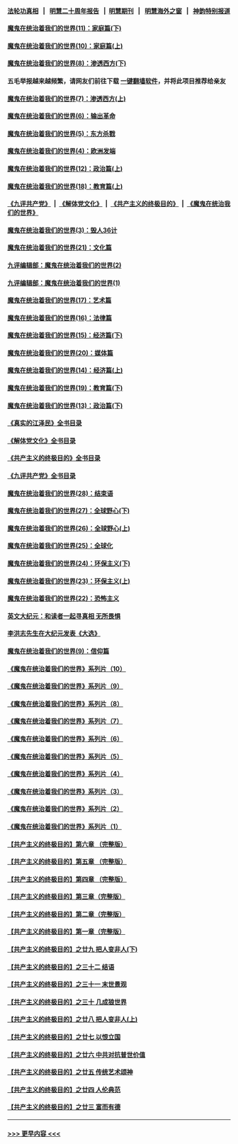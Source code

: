 #### [法轮功真相](https://github.com/gfw-breaker/truth/blob/master/README.md?t=0) &nbsp;&nbsp;|&nbsp;&nbsp; [明慧二十周年报告](https://github.com/gfw-breaker/mh-reports/blob/master/README.md?t=0) &nbsp;&nbsp;|&nbsp;&nbsp;[明慧期刊](https://github.com/gfw-breaker/mh-qikan) &nbsp;&nbsp;|&nbsp;&nbsp; [明慧海外之窗](https://github.com/gfw-breaker/mh-news/blob/master/README.md?t=0) &nbsp;&nbsp;|&nbsp;&nbsp; [神韵特别报道](https://github.com/gfw-breaker/mh-news/blob/master/shenyun.md?t=0)
#### [魔鬼在统治着我们的世界(11)：家庭篇(下)](../pages/nsc422/n10440961.md?t=11270401) 
#### [魔鬼在统治着我们的世界(10)：家庭篇(上)](../pages/nsc422/n10435448.md?t=11270401) 
#### [魔鬼在统治着我们的世界(8)：渗透西方(下)](../pages/nsc422/n10429603.md?t=11270401) 
#### 五毛举报越来越频繁，请网友们前往下载 [一键翻墙软件](https://github.com/gfw-breaker/ssr-accounts)，并将此项目推荐给亲友
#### [魔鬼在统治着我们的世界(7)：渗透西方(上)](../pages/nsc422/n10426013.md?t=11270401) 
#### [魔鬼在统治着我们的世界(6)：输出革命](../pages/nsc422/n10421536.md?t=11270401) 
#### [魔鬼在统治着我们的世界(5)：东方杀戮](../pages/nsc422/n10417707.md?t=11270401) 
#### [魔鬼在统治着我们的世界(4)：欧洲发端](../pages/nsc422/n10414890.md?t=11270401) 
#### [魔鬼在统治着我们的世界(12)：政治篇(上)](../pages/nsc422/n10444576.md?t=11270401) 
#### [魔鬼在统治着我们的世界(18)：教育篇(上)](../pages/nsc422/n10526970.md?t=11270401) 
#### [《九评共产党》](https://github.com/begood0513/9ping.md/blob/master/README.md) &nbsp;|&nbsp; [《解体党文化》](../../../../jtdwh.md/blob/master/README.md)  &nbsp;|&nbsp; [《共产主义的终极目的》](../../../../gczydzjmd.md/blob/master/README.md) &nbsp;|&nbsp; [《魔鬼在统治我们的世界》](../../../../mgztzwmdsj.md/blob/master/README.md) 
#### [魔鬼在统治着我们的世界(3)：毁人36计](../pages/nsc422/n10411583.md?t=11270401) 
#### [魔鬼在统治着我们的世界(21)：文化篇](../pages/nsc422/n10597706.md?t=11270401) 
#### [九评编辑部：魔鬼在统治着我们的世界(2)](../pages/nsc422/n10410036.md?t=11270401) 
#### [九评编辑部：魔鬼在统治着我们的世界(1)](../pages/nsc422/n10406825.md?t=11270401) 
#### [魔鬼在统治着我们的世界(17)：艺术篇](../pages/nsc422/n10499093.md?t=11270401) 
#### [魔鬼在统治着我们的世界(16)：法律篇](../pages/nsc422/n10485969.md?t=11270401) 
#### [魔鬼在统治着我们的世界(15)：经济篇(下)](../pages/nsc422/n10469975.md?t=11270401) 
#### [魔鬼在统治着我们的世界(20)：媒体篇](../pages/nsc422/n10586579.md?t=11270401) 
#### [魔鬼在统治着我们的世界(14)：经济篇(上)](../pages/nsc422/n10457370.md?t=11270401) 
#### [魔鬼在统治着我们的世界(19)：教育篇(下)](../pages/nsc422/n10564808.md?t=11270401) 
#### [魔鬼在统治着我们的世界(13)：政治篇(下)](../pages/nsc422/n10448270.md?t=11270401) 
#### [《真实的江泽民》全书目录](../pages/nsc422/n13721399.md?t=11270401) 
#### [《解体党文化》全书目录](../pages/nsc422/n13721157.md?t=11270401) 
#### [《共产主义的终极目的》全书目录](../pages/nsc422/n13721048.md?t=11270401) 
#### [《九评共产党》全书目录](../pages/nsc422/n13708085.md?t=11270401) 
#### [魔鬼在统治着我们的世界(28)：结束语](../pages/nsc422/n10936246.md?t=11270401) 
#### [魔鬼在统治着我们的世界(27)：全球野心(下)](../pages/nsc422/n10928319.md?t=11270401) 
#### [魔鬼在统治着我们的世界(26)：全球野心(上)](../pages/nsc422/n10900318.md?t=11270401) 
#### [魔鬼在统治着我们的世界(25)：全球化](../pages/nsc422/n10788205.md?t=11270401) 
#### [魔鬼在统治着我们的世界(24)：环保主义(下)](../pages/nsc422/n10695307.md?t=11270401) 
#### [魔鬼在统治着我们的世界(23)：环保主义(上)](../pages/nsc422/n10688613.md?t=11270401) 
#### [魔鬼在统治着我们的世界(22)：恐怖主义](../pages/nsc422/n10614727.md?t=11270401) 
#### [英文大纪元：和读者一起寻真相 无所畏惧](../pages/nsc422/n12542027.md?t=11270401) 
#### [李洪志先生在大纪元发表《大选》](../pages/nsc422/n12534746.md?t=11270401) 
#### [魔鬼在统治着我们的世界(9)：信仰篇](../pages/nsc422/n10432159.md?t=11270401) 
#### [《魔鬼在统治着我们的世界》系列片（10）](../pages/nsc422/n12292670.md?t=11270401) 
#### [《魔鬼在统治着我们的世界》系列片（9）](../pages/nsc422/n12290859.md?t=11270401) 
#### [《魔鬼在统治着我们的世界》系列片（8）](../pages/nsc422/n12287445.md?t=11270401) 
#### [《魔鬼在统治着我们的世界》系列片（7）](../pages/nsc422/n12283425.md?t=11270401) 
#### [《魔鬼在统治着我们的世界》系列片（6）](../pages/nsc422/n12282314.md?t=11270401) 
#### [《魔鬼在统治着我们的世界》系列片（5）](../pages/nsc422/n12281419.md?t=11270401) 
#### [《魔鬼在统治着我们的世界》系列片（4）](../pages/nsc422/n12274024.md?t=11270401) 
#### [《魔鬼在统治着我们的世界》系列片（3）](../pages/nsc422/n12271322.md?t=11270401) 
#### [《魔鬼在统治着我们的世界》系列片（2）](../pages/nsc422/n12269049.md?t=11270401) 
#### [《魔鬼在统治着我们的世界》系列片（1）](../pages/nsc422/n12267575.md?t=11270401) 
#### [【共产主义的终极目的】第六章 （完整版）](../pages/nsc422/n11428913.md?t=11270401) 
#### [【共产主义的终极目的】第五章 （完整版）](../pages/nsc422/n11428912.md?t=11270401) 
#### [【共产主义的终极目的】第四章 （完整版）](../pages/nsc422/n11428907.md?t=11270401) 
#### [【共产主义的终极目的】第三章（完整版）](../pages/nsc422/n11428848.md?t=11270401) 
#### [【共产主义的终极目的】第二章（完整版）](../pages/nsc422/n11428831.md?t=11270401) 
#### [【共产主义的终极目的】第一章（完整版）](../pages/nsc422/n11417651.md?t=11270401) 
#### [【共产主义的终极目的】之廿九 把人变非人(下)](../pages/nsc422/n11344140.md?t=11270401) 
#### [【共产主义的终极目的】之三十二 结语](../pages/nsc422/n11360535.md?t=11270401) 
#### [【共产主义的终极目的】之三十一 末世景观](../pages/nsc422/n11351129.md?t=11270401) 
#### [【共产主义的终极目的】之三十 几成狼世界](../pages/nsc422/n11348280.md?t=11270401) 
#### [【共产主义的终极目的】之廿八 把人变非人(上)](../pages/nsc422/n11340492.md?t=11270401) 
#### [【共产主义的终极目的】之廿七 以恨立国](../pages/nsc422/n11336944.md?t=11270401) 
#### [【共产主义的终极目的】之廿六 中共对抗普世价值](../pages/nsc422/n11324785.md?t=11270401) 
#### [【共产主义的终极目的】之廿五 传统艺术颂神](../pages/nsc422/n11296396.md?t=11270401) 
#### [【共产主义的终极目的】之廿四 人伦典范](../pages/nsc422/n11296397.md?t=11270401) 
#### [【共产主义的终极目的】之廿三 富而有德](../pages/nsc422/n11283598.md?t=11270401) 

----
#### [ >>> 更早内容 <<< ](../indexes/nsc422-earlier.md)
